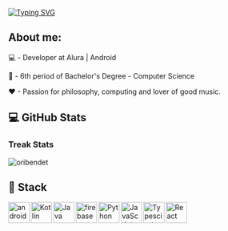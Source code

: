 [![Typing SVG](https://readme-typing-svg.herokuapp.com?font=Fira+Code&pause=1000&multiline=true&width=435&height=60&lines=Hi%2C+my+name+is+Matheus;I'm+a+software+developer)](https://git.io/typing-svg)

## About me:

💻 - Developer at Alura | Android

📘 - 6th period of Bachelor's Degree - Computer Science

❤ - Passion for philosophy, computing and lover of good music.

<h2>💻 GitHub Stats</h2>

<div align="start">
 
### Treak Stats
 
<img src="https://github-readme-streak-stats.herokuapp.com/?user=matheusperezz&theme=algolia" alt="oribendet"  />

 
</div>

 
<h2>🔨 Stack</h2>

<div>
<a href="https://developer.android.com/" target="_blank"> <img align="left" alt="android" height ="42px" src="https://raw.githubusercontent.com/rahul-jha98/github_readme_icons/main/language_and_tools/square/android/android.svg"> </a>
<a href="https://kotlinlang.org" target="_blank"><img align="left" alt="Kotlin" height ="42px" src="https://raw.githubusercontent.com/rahul-jha98/github_readme_icons/main/language_and_tools/square/kotlin/kotlin.svg"></a>
<a href="https://www.java.com" target="_blank"><img align="left" alt="Java" height ="42px" src="https://raw.githubusercontent.com/rahul-jha98/github_readme_icons/main/language_and_tools/square/java/java.svg"></a>
<a href="https://firebase.google.com/" target="_blank"> <img align="left" src="https://raw.githubusercontent.com/rahul-jha98/github_readme_icons/main/language_and_tools/square/firebase/firebase.svg" alt="firebase" height ="42px"/> </a>
<a href="https://www.python.org" target="_blank"><img align="left" alt="Python" height ="42px" src="https://raw.githubusercontent.com/rahul-jha98/github_readme_icons/main/language_and_tools/square/python/python.svg"></a>
<a href="https://developer.mozilla.org/en-US/docs/Web/JavaScript" target="_blank"> <img align="left" alt="JavaScript" height ="42px"  src="https://raw.githubusercontent.com/rahul-jha98/github_readme_icons/main/language_and_tools/square/javascript/javascript.svg"> </a>
<a href="https://www.typescriptlang.org/" target="_blank"><img align="left" alt="Typescirpt" height ="42px" src="https://raw.githubusercontent.com/rahul-jha98/github_readme_icons/main/language_and_tools/square/typescript/typescript.svg"></a>
<a href="https://reactjs.org/" target="_blank"> <img align="left" alt="React" height ="42px" src="https://raw.githubusercontent.com/rahul-jha98/github_readme_icons/main/language_and_tools/square/react/react.svg"></a>
</div>


  

